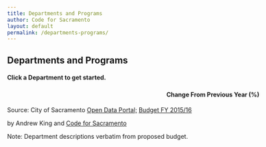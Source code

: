 ```yaml
---
title: Departments and Programs
author: Code for Sacramento
layout: default
permalink: /departments-programs/
---
```


## Departments and Programs

#### Click a Department to get started.

<!-- <h1> <center> City of Sacramento Budget 2015/16 </center></h1> -->

<p id="chart">

<h3 style="font-weight: bold"><center></center></h3>
<h4 style="width: 960px"><center> Change From Previous Year (%) </center></h4>
<div id="legend"></div>
<div id="footer">
<p class="alignleft"> Source: City of Sacramento <a href="http://data.cityofsacramento.org"> Open Data Portal;</a> <a href="http://www.cityofsacramento.org/Finance/Budget/Documents/Approved-Budget2015-16"> Budget FY 2015/16 </a> </p>
<p class="alignright"> <span style="font-size: 14px"> by Andrew King and <a href="http://codeforsacramento.org/"> Code for Sacramento </a></span></p>
<div style="clear: both;"></div>
<p class="alignleft"> Note: Department descriptions verbatim from proposed budget.</p>
</div>
<!-- <link rel="stylesheet" href="//maxcdn.bootstrapcdn.com/font-awesome/4.3.0/css/font-awesome.min.css"> -->
<!-- <script src="http://d3js.org/d3.v3.min.js"></script> -->
<script src="/js/departments-programs.js"></script>
